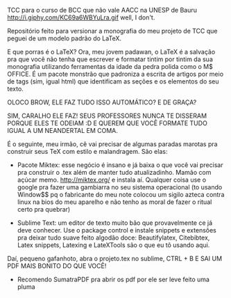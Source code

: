 TCC para o curso de BCC que não vale AACC na UNESP de Bauru
http://i.giphy.com/KC69a6WBYuLra.gif
well, I don't.

Repositório feito para versionar a monografia do meu projeto de TCC que peguei de um modelo padrão do LaTeX.

E que porras é o LaTeX? Ora, meu jovem padawan, o LaTeX é a salvação pra que você não tenha que escrever e formatar tintim por tintim da sua monografia utilizando ferramentas da idade da pedra polida como o M$ OFFICE. É um pacote monstrão que padroniza a escrita de artigos por meio de tags (sim, igual html) que identificam as seções e os elementos do seu texto.

OLOCO BROW, ELE FAZ TUDO ISSO AUTOMÁTICO? E DE GRAÇA?

SIM, CARALHO ELE FAZ! SEUS PROFESSORES NUNCA TE DISSERAM PORQUE ELES TE ODEIAM :D E QUEREM QUE VOCÊ FORMATE TUDO IGUAL A UM NEANDERTAL EM COMA.

É o seguinte, meu irmão, cê vai precisar de algumas paradas marotas pra construir seus TeX com estilo e malandragem. São elas:

- Pacote Miktex: esse negócio é insano e já baixa o que você vai precisar pra construir o .tex além de manter tudo atualizadinho. Mamão com açúcar memo. http://miktex.org/ e instala aí. Qualquer coisa use o google pra fazer uma gambiarra no seu sistema operacional (to usando Window$$ pq o fabricante do meu note colocou um sigilo azteca contra linux na bios do meu aparelho e não tenho as moral de fazer o ritual certo pra quebrar)

- Sublime Text: um editor de texto muito bão que provavelmente ce já deve conhecer. Use o package control e instale snippets e extensões pra deixar tudo suave feito algodão doce: Beautifylatex, Citebibtex, Latex snippets, Latexing e LateXTools são o que eu tô usando aqui. 

Daí, pequeno gafanhoto, abra o projeto.tex no sublime, CTRL +  B E SAI UM PDF MAIS BONITO DO QUE VOCÊ!


* Recomendo SumatraPDF pra abrir os pdf por ele ser leve feito uma pluma


